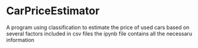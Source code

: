 # CarPriceEstimator
A program using classification to estimate the price of used cars based on several factors included in csv files
the ipynb file contains all the necessaru information
